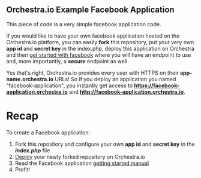 Orchestra.io Example Facebook Application
-----------------------------------------

This piece of code is a very simple facebook application code. 

If you would like to have your own facebook application hosted on the Orchestra.io platform, you can
easily **fork** this repository, put your very own **app id** and **secret key** in the index.php, deploy
this application on Orchestra and then [get started with facebook](http://developers.facebook.com/docs/guides/canvas/) where
you will have an endpoint to use and, more importantly, a **secure** endpoint as well. 

Yes that's right, Orchestra.io provides every user with HTTPS on their **app-name.orchestra.io** URLs! So if you deploy an
application you named "facebook-application", you instantly get access to **https://facebook-application.orchestra.io** and
**http://facebook-application.orchestra.io**.

Recap
=====

To create a Facebook application:
 
  1. Fork this repository and configure your own **app id** and **secret key** in the ***index.php*** file
  2. [Deploy](https://my.orchestra.io/apps/create/basic) your newly forked repository on Orchestra.io
  3. Read the Facebook application [getting started manual](http://developers.facebook.com/docs/guides/canvas/) 
  4. Profit!


